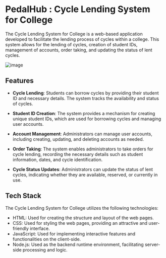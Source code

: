 # PedalHub : Cycle Lending System for College

The Cycle Lending System for College is a web-based application developed to facilitate the lending process of cycles within a college. This system allows for the lending of cycles, creation of student IDs, management of accounts, order taking, and updating the status of lent cycles.

![image](https://github.com/chandan1971/PedalHub/assets/99180739/4cb1aa09-0f58-4eb0-874b-1cee32515c8e)

## Features

- **Cycle Lending**: Students can borrow cycles by providing their student ID and necessary details. The system tracks the availability and status of cycles.

- **Student ID Creation**: The system provides a mechanism for creating unique student IDs, which are used for borrowing cycles and managing user accounts.

- **Account Management**: Administrators can manage user accounts, including creating, updating, and deleting accounts as needed.

- **Order Taking**: The system enables administrators to take orders for cycle lending, recording the necessary details such as student information, dates, and cycle identification.

- **Cycle Status Updates**: Administrators can update the status of lent cycles, indicating whether they are available, reserved, or currently in use.

## Tech Stack

The Cycle Lending System for College utilizes the following technologies:

- HTML: Used for creating the structure and layout of the web pages.
- CSS: Used for styling the web pages, providing an attractive and user-friendly interface.
- JavaScript: Used for implementing interactive features and functionalities on the client-side.
- Node.js: Used as the backend runtime environment, facilitating server-side processing and logic.

